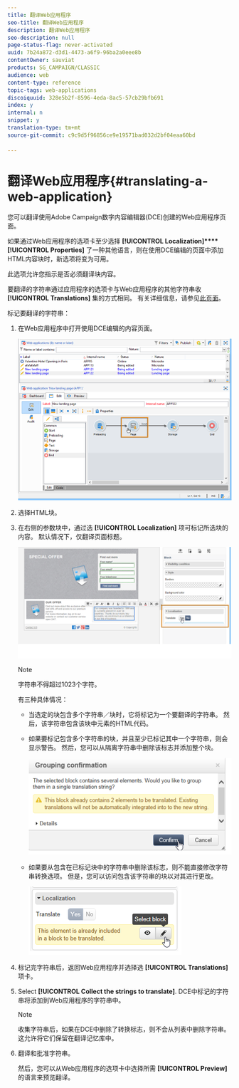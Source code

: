 ```yaml
---
title: 翻译Web应用程序
seo-title: 翻译Web应用程序
description: 翻译Web应用程序
seo-description: null
page-status-flag: never-activated
uuid: 7b24a872-d3d1-4473-a6f9-96ba2a0eee8b
contentOwner: sauviat
products: SG_CAMPAIGN/CLASSIC
audience: web
content-type: reference
topic-tags: web-applications
discoiquuid: 328e5b2f-8596-4eda-8ac5-57cb29bfb691
index: y
internal: n
snippet: y
translation-type: tm+mt
source-git-commit: c9c9d5f96856ce9e19571bad032d2bf04eaa60bd

---
```



# 翻译Web应用程序{#translating-a-web-application}

您可以翻译使用Adobe Campaign数字内容编辑器(DCE)创建的Web应用程序页面。

如果通过Web应用程序的选项卡至少选择 **[!UICONTROL Localization]****[!UICONTROL Properties]** 了一种其他语言，则在使用DCE编辑的页面中添加HTML内容块时，新选项将变为可用。

此选项允许您指示是否必须翻译块内容。

要翻译的字符串通过应用程序的选项卡与Web应用程序的其他字符串收 **[!UICONTROL Translations]** 集的方式相同。 有关详细信息，请参见[此页面](../../web/using/translating-a-web-form.md)。

标记要翻译的字符串：

1. 在Web应用程序中打开使用DCE编辑的内容页面。

   ![](assets/dce_translation_3.png)

1. 选择HTML块。
1. 在右侧的参数块中，通过选 **[!UICONTROL Localization]** 项可标记所选块的内容。 默认情况下，仅翻译页面标题。

   ![](assets/dce_translation_1.png)

   >[!NOTE]
   >
   >字符串不得超过1023个字符。

   有三种具体情况：

   * 当选定的块包含多个字符串／块时，它将标记为一个要翻译的字符串。 然后，该字符串包含该块中元素的HTML代码。
   * 如果要标记包含多个字符串的块，并且至少已标记其中一个字符串，则会显示警告。 然后，您可以从隔离字符串中删除该标志并添加整个块。

      ![](assets/dce_translation_4.png)

   * 如果要从包含在已标记块中的字符串中删除该标志，则不能直接修改字符串转换选项。 但是，您可以访问包含该字符串的块以对其进行更改。

      ![](assets/dce_translation_2.png)

1. 标记完字符串后，返回Web应用程序并选择选 **[!UICONTROL Translations]** 项卡。
1. Select **[!UICONTROL Collect the strings to translate]**. DCE中标记的字符串将添加到Web应用程序的字符串中。

   >[!NOTE]
   >
   >收集字符串后，如果在DCE中删除了转换标志，则不会从列表中删除字符串。 这允许将它们保留在翻译记忆库中。

1. 翻译和批准字符串。

   然后，您可以从Web应用程序的选项卡中选择所需 **[!UICONTROL Preview]** 的语言来预览翻译。

